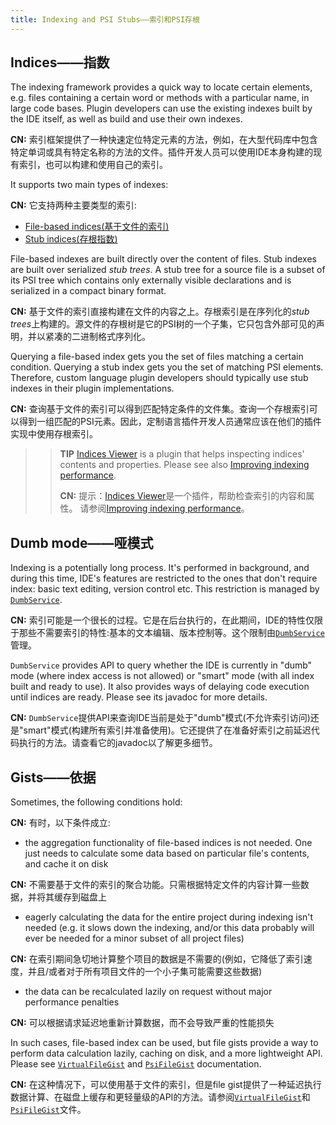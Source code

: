 ```yaml
---
title: Indexing and PSI Stubs——索引和PSI存根
---
```


## Indices——指数

The indexing framework provides a quick way to locate certain elements, e.g. files containing a certain word or methods with a particular name, in large code bases. Plugin developers can use the existing indexes built by the IDE itself, as well as build and use their own indexes.

**CN:**  索引框架提供了一种快速定位特定元素的方法，例如，在大型代码库中包含特定单词或具有特定名称的方法的文件。插件开发人员可以使用IDE本身构建的现有索引，也可以构建和使用自己的索引。

It supports two main types of indexes:

**CN:**  它支持两种主要类型的索引:

* [File-based indices(基于文件的索引)](/basics/indexing_and_psi_stubs/file_based_indexes.md)
* [Stub indices(存根指数)](/basics/indexing_and_psi_stubs/stub_indexes.md)

File-based indexes are built directly over the content of files. Stub indexes are built over serialized *stub trees*. A stub tree for a source file is a subset of its PSI tree which contains only externally visible declarations and is serialized in a compact binary format.

**CN:**  基于文件的索引直接构建在文件的内容之上。存根索引是在序列化的*stub trees*上构建的。源文件的存根树是它的PSI树的一个子集，它只包含外部可见的声明，并以紧凑的二进制格式序列化。

Querying a file-based index gets you the set of files matching a certain condition. Querying a stub index gets you the set of matching PSI elements. Therefore, custom language plugin developers should typically use stub indexes in their plugin implementations.

**CN:**  查询基于文件的索引可以得到匹配特定条件的文件集。查询一个存根索引可以得到一组匹配的PSI元素。因此，定制语言插件开发人员通常应该在他们的插件实现中使用存根索引。

>> **TIP** [Indices Viewer](https://plugins.jetbrains.com/plugin/13029-indices-viewer/) is a plugin that helps inspecting indices' contents and properties. 
Please see also [Improving indexing performance](/reference_guide/performance/performance.md#improving-indexing-performance).
>>
>>**CN:**  提示：[Indices Viewer](https://plugins.jetbrains.com/plugin/13029-indices-viewer/)是一个插件，帮助检查索引的内容和属性。
          请参阅[Improving indexing performance](/reference_guide/performance/performance.md#improving-indexing-performance)。

## Dumb mode——哑模式

Indexing is a potentially long process. It's performed in background, and during this time, IDE's features are restricted to the ones that don't require index: basic text editing, version control etc. This restriction is managed by [`DumbService`](upsource:///platform/core-api/src/com/intellij/openapi/project/DumbService.java).

**CN:**  索引可能是一个很长的过程。它是在后台执行的，在此期间，IDE的特性仅限于那些不需要索引的特性:基本的文本编辑、版本控制等。这个限制由[`DumbService`](upsource:///platform/core-api/src/com/intellij/openapi/project/DumbService.java)管理。

`DumbService` provides API to query whether the IDE is currently in "dumb" mode (where index access is not allowed) or "smart" mode (with all index built and ready to use). It also provides ways of delaying code execution until indices are ready. Please see its javadoc for more details.

**CN:**  `DumbService`提供API来查询IDE当前是处于"dumb"模式(不允许索引访问)还是"smart"模式(构建所有索引并准备使用)。它还提供了在准备好索引之前延迟代码执行的方法。请查看它的javadoc以了解更多细节。

## Gists——依据

Sometimes, the following conditions hold:

**CN:**  有时，以下条件成立:

* the aggregation functionality of file-based indices is not needed. One just needs to calculate some data based on particular file's contents, and cache it on disk

**CN:**  不需要基于文件的索引的聚合功能。只需根据特定文件的内容计算一些数据，并将其缓存到磁盘上

* eagerly calculating the data for the entire project during indexing isn't needed (e.g. it slows down the indexing, and/or this data probably will ever be needed for a minor subset of all project files)

**CN:**  在索引期间急切地计算整个项目的数据是不需要的(例如，它降低了索引速度，并且/或者对于所有项目文件的一个小子集可能需要这些数据)

* the data can be recalculated lazily on request without major performance penalties

**CN:**  可以根据请求延迟地重新计算数据，而不会导致严重的性能损失


In such cases, file-based index can be used, but file gists provide a way to perform data calculation lazily, caching on disk, and a more lightweight API. Please see [`VirtualFileGist`](upsource:///platform/indexing-api/src/com/intellij/util/gist/VirtualFileGist.java) and [`PsiFileGist`](upsource:///platform/indexing-api/src/com/intellij/util/gist/PsiFileGist.java) documentation.

**CN:**  在这种情况下，可以使用基于文件的索引，但是file gist提供了一种延迟执行数据计算、在磁盘上缓存和更轻量级的API的方法。请参阅[`VirtualFileGist`](upsource:///platform/indexing-api/src/com/intellij/util/gist/VirtualFileGist.java)和[`PsiFileGist`](upsource:///platform/indexing-api/src/com/intellij/util/gist/PsiFileGist.java)文件。